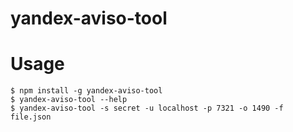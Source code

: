 # yandex-aviso-tool

# Usage

```sh-session
$ npm install -g yandex-aviso-tool
$ yandex-aviso-tool --help
$ yandex-aviso-tool -s secret -u localhost -p 7321 -o 1490 -f file.json
```
